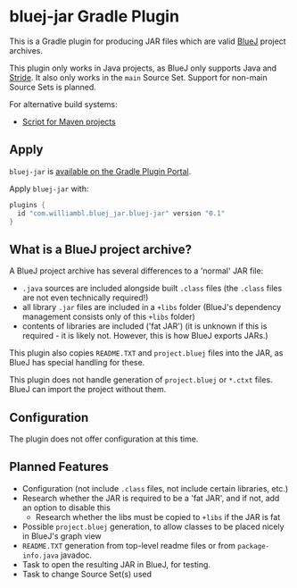 # bluej-jar Gradle Plugin

This is a Gradle plugin for producing JAR files which are valid [BlueJ](https://bluej.org/) project archives.

This plugin only works in Java projects, as BlueJ only supports Java and [Stride](https://stride-lang.net/). It also
only works in the `main` Source Set. Support for non-main Source Sets is planned.

For alternative build systems:
- [Script for Maven projects](https://github.com/KCLOSS/maven-bluej)

## Apply

`bluej-jar` is [available on the Gradle Plugin Portal](https://plugins.gradle.org/plugin/com.williambl.bluej_jar.bluej-jar).

Apply `bluej-jar` with:

```groovy
plugins {
  id "com.williambl.bluej_jar.bluej-jar" version "0.1"
}
```

## What is a BlueJ project archive?

A BlueJ project archive has several differences to a 'normal' JAR file:

 - `.java` sources are included alongside built `.class` files (the `.class` files are not even technically required!)
 - all library `.jar` files are included in a `+libs` folder (BlueJ's dependency management consists only of this `+libs` folder)
 - contents of libraries are included ('fat JAR') (it is unknown if this is required - it is likely not. However, this is how BlueJ exports JARs.)

This plugin also copies `README.TXT` and `project.bluej` files into the JAR, as BlueJ has special handling for these.

This plugin does not handle generation of `project.bluej` or `*.ctxt` files. BlueJ can import the project without them.

## Configuration

The plugin does not offer configuration at this time.

## Planned Features

 - Configuration (not include `.class` files, not include certain libraries, etc.)
 - Research whether the JAR is required to be a 'fat JAR', and if not, add an option to disable this
   - Research whether the libs must be copied to `+libs` if the JAR is fat
 - Possible `project.bluej` generation, to allow classes to be placed nicely in BlueJ's graph view
 - `README.TXT` generation from top-level readme files or from `package-info.java` javadoc.
 - Task to open the resulting JAR in BlueJ, for testing.
 - Task to change Source Set(s) used
